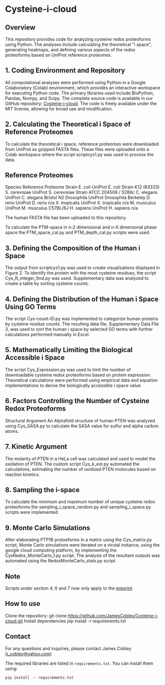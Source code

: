 # Cysteine-i-cloud

## Overview

This repository provides code for analyzing cysteine redox proteoforms using Python. The analyses include calculating the theoretical "i space", generating heatmaps, and defining various aspects of the redox proteoforms based on UniProt reference proteomes.

## 1. Coding Environment and Repository

All computational analyses were performed using Python in a Google Colaboratory (Colab) environment, which provides an interactive workspace for executing Python code. The primary libraries used include BioPython, Pandas, Numpy, and Scipy. The complete source code is available in our GitHub repository: [Cysteine-i-cloud](https://github.com/JamesCobley/Cysteine-i-cloud). The code is freely available under the MIT license, allowing for broad use and modification.

## 2. Calculating the Theoretical i Space of Reference Proteomes
To calculate the theoretical i space, reference proteomes were downloaded from UniProt as gzipped FASTA files. These files were uploaded onto a Colab workspace where the script scriptcys1.py was used to process the data. 

## Reference Proteomes
Species	Reference Proteome	Strain
E. coli	UniProt E. coli	Strain K12 (83333)
S. cerevisiae	UniProt S. cerevisiae	Strain ATCC 204508 / S288c
C. elegans	UniProt C. elegans	Bristol N2
Drosophila	UniProt Drosophila	Berkeley
D. rerio	UniProt D. rerio	n/a
X. tropicalis	UniProt X. tropicalis	n/a
M. musculus	UniProt M. musculus	C57BL/6J
H. sapiens	UniProt H. sapiens	n/a

The human FASTA file has been uploaded to this repository.

To calculate the PTM-space in n-2 dimensional and n-X dimensonal phase space the PTM_space_cal.py and PTM_depth_cal.py scripts were used.

## 3. Defining the Composition of the Human i Space
The output from scriptcys1.py was used to create visualizations displayed in Figure 2. To identify the protein with the most cysteine residues, the script Cys_R_integer_find.py was used. Supplementary data was analyzed to create a table by sorting cysteine counts.

## 4. Defining the Distribution of the Human i Space Using GO Terms
The script Cys-count-ID.py was implemented to categorize human proteins by cysteine residue counts. The resulting data file, Supplementary Data File 3, was used to sort the human i space by selected GO terms with further calculations performed manually in Excel. 

## 5. Mathematically Limiting the Biological Accessible i Space
The script Cys_Expression.py was used to limit the number of downloadable cysteine redox proteoforms based on protein expression. Theoretical calculations were performed using empirical data and equation implementations to derive the biologically accessible i space value.

## 6. Factors Controlling the Number of Cysteine Redox Proteoforms
Structural Argument
An Alphafold structure of human PTEN was analyzed using Cys_SASA.py to calculate the SASA value for sulfur and alpha carbon atoms.

## 7. Kinetic Argument
The molarity of PTEN in a HeLa cell was calculated and used to model the oxidation of PTEN. The custom script Cys_k_est.py automated the calculations, estimating the number of oxidized PTEN molecules based on reaction kinetics.

## 8. Sampling the i-space

To calculate the minimum and maximum number of unique cysteine redox proteoforms the sampling_i_space_random.py and sampling_i_space.py scripts were implemented.

## 9. Monte Carlo Simulations

After elaborating PTP1B protoeforms in a matrix using the Cys_matrix.py script, Monte Carlo simulations were iterated on a virutal instance, using the google cloud computing platform, by implementing the CysRedox_MonteCarlo_1.py script. The analysis of the resultant outputs was automated using the RedoxMonteCarlo_stats.py script.

## Note

Scripts under section 4, 6 and 7 now only apply to the [preprint](https://www.biorxiv.org/content/10.1101/2024.09.18.613618v1.abstract). 

## How to use

Clone the repository: git clone https://github.com/JamesCobley/Cysteine-i-cloud.git
Install dependencies pip install -r requirements.txt

## Contact

For any questions and inquiries, please contact James Cobley (j_cobley@yahoo.com) 

The required libraries are listed in `requirements.txt`. You can install them using:
```bash
pip install -r requirements.txt

